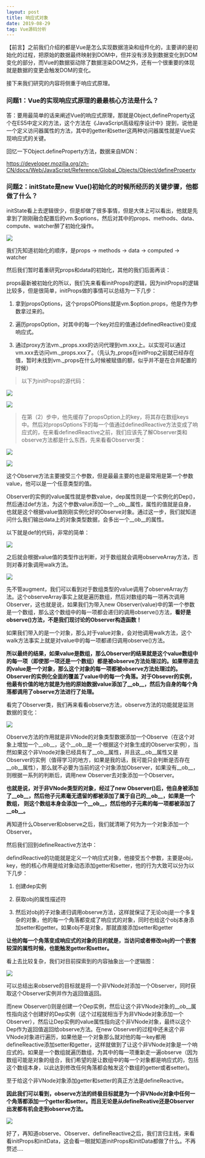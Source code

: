 ```yaml
---
layout: post
title: 响应式对象
date: 2019-08-29
tag: Vue源码分析
---
```


【前言】之前我们介绍的都是Vue是怎么实现数据渲染和组件化的，主要讲的是初始化的过程，把原始的数据最终映射到DOM中，但并没有涉及到数据变化到DOM变化的部分，而Vue的数据驱动除了数据渲染DOM之外，还有一个很重要的体现就是数据的变更会触发DOM的变化。

接下来我们研究的内容将侧重于响应式原理。

### 问题1：Vue的实现响应式原理的最最核心方法是什么？

答：要用最简单的话来阐述Vue的响应式原理，那就是Object,defineProperty这个在ES5中定义的方法，这个方法在《JavaScript高级程序设计中》提到，说他是一个定义访问器属性的方法，其中的getter和setter这两种访问器属性就是Vue实现响应式的关键。

回忆一下Object.defineProperty方法，数据来自MDN：

<https://developer.mozilla.org/zh-CN/docs/Web/JavaScript/Reference/Global_Objects/Object/defineProperty>

### 问题2：initState是new Vue()初始化的时候所经历的关键步骤，他都做了什么？

initState看上去逻辑很少，但是却做了很多事情，但是大体上可以看出，他就是先拿到了刚刚融合配置后的vm.\$options，然后对其中的props、methods、data、compute、watcher醉了初始化操作。

![](/images/posts/2019-08-29-VueSource-ReactiveObject/01e9d40a1ef9de44a9c1858a352a9c11.png)

我们先知道初始化的顺序，是props -\> methods -\> data -\> computed -\> watcher

然后我们暂时着重研究props和data的初始化，其他的我们后面再谈：

props最新被初始化的所以，我们先来看看initProps的逻辑，因为initProps的逻辑比较多，但是很简单，initProps做的事情可以总结为一下几步：

1.  拿到propsOptions，这个propsOPtions就是vm.\$option.props，他是作为参数拿过来的。

2.  遍历propsOption，对其中的每一个key对应的值通过definedReactive()变成响应式。

3.  通过proxy方法vm._props.xxx的访问代理到vm.xxx上。以实现可以通过vm.xxx去访问vm._props.xxx了。（先认为_props在initProp之前就已经存在值，暂时未找到vm._props在什么时候被赋值的额，似乎并不是在合并配置的时候）

>   以下为initProps的源代码：

![](/images/posts/2019-08-29-VueSource-ReactiveObject/382b57cbe55aad0f73aeeebe033d0b4a.png)

![](/images/posts/2019-08-29-VueSource-ReactiveObject/1b5f787fad1dfc6d80637f1f3b3e4c2b.png)

>   在第（2）步中，他先缓存了propsOption上的key，将其存在数组keys中。然后对propsOptions下的每一个值通过definedReactive方法变成了响应式的，在来看definedReactive之前，我们应该先了解Observer类和observe方法都是什么东西，先来看看Observer类：

![](/images/posts/2019-08-29-VueSource-ReactiveObject/b42b277523d4758825cab1122903cf24.png)

![](/images/posts/2019-08-29-VueSource-ReactiveObject/09426803df601ba06f1905e67d4cd5b4.png)

这个Observe方法主要接受三个参数，但是最最主要的也是最常用是第一个参数value，他可以是一个任意类型的值。

Observer的实例的value属性就是参数value，dep属性则是一个实例化的Dep()，然后通过def方法，为这个参数value添加一个__ob__属性，属性的值就是自身，也就是这个根据value值刚刚实例化好的Observe对象。通过这一步，我们就知道问什么我们输出data上的对象类型数据，会多出一个__ob__的属性。

以下就是def的代码，非常的简单：

![](/images/posts/2019-08-29-VueSource-ReactiveObject/e6281f20a5edeefb0c6c043038882fab.png)

之后就会根据value值的类型作出判断，对于数组就会调用observeArray方法，否则对春对象调用walk方法。

![](/images/posts/2019-08-29-VueSource-ReactiveObject/470b8bfb38ea03ef5dab4c4137949799.png)

先不管augment，我们可以看到对于数组类型的value调用了observeArray方法。这个observeArray事实上就是遍历数组，然后对数组的每一项再次调用Observer，这也就是说，如果我们为带入new
Observer(value)中的第一个参数是一个数组，那么这个数组中的每一项都会递归的调用observe()方法，**看好是observe()方法，不是我们现讨论的Observer构造函数！**

如果我们带入的是一个对象，那么对于value对象，会对他调用walk方法，这个walk方法事实上就是对value中的每一项都递归调用observe()方法。

**所以最终的结果，如果value是数组，那么Observer的结果就是这个value数组中的每一项（即使那一项还是一个数组）都是被observe方法处理过的。如果带进去的value是一个对象，那么这个对象的每一项都被observe方法处理过的。Observer的实例化全面的覆盖了value中的每一个角落。对于Obsever的实例，他最有价值的地方就是为他的原始数据value添加了__ob__，然后为自身的每个角落都调用了observe方法进行了处理。**

看完了Observer类，我们再来看看observe方法，observe方法的功能就是监测数据的变化：

![](/images/posts/2019-08-29-VueSource-ReactiveObject/48843aabf0bc288b77bc3bbb08c77102.png)

Observe方法的作用就是非VNode的对象类型数据添加一个Observe（在这个对象上增加一个__ob__，这个__ob__是一个根据这个对象生成的Observer实例），当然如果这个非Vnode对象已经具有了__ob__属性，并且这__ob__属性又是Observer的实例（值得学习的地方，如果是我的话，我可能只会判断是否存在__ob__属性），那么就不必要为当前的这个对象添加Observer，如果没有__ob__，则根据一系列的判断后，调用new
Observer去对象添加一个Observer。

**也就是说，对于非VNode类型的对象，经过了new
Observer()后，他自身被添加了__ob__，然后他子元素毫无遗留的都被添加了属于自己的__ob__，如果是一个数组，
则这个数组本身会添加一个__ob__，然后他的子元素的每一项都被添加了__ob__。**

再知道什么Observer和observe之后，我们就清晰了何为为一个对象添加一个Observer。

然后我们回到defineReactive方法中：

defindReactive的功能就是定义一个响应式对象，他接受五个参数，主要是obj，key，他的核心作用是给对象动态添加getter和setter，他的行为大致可以分为以下几步：

1.  创建dep实例

2.  获取obj的属性描述符

3.  然后对obj的子对象递归调用observe方法，这样就保证了无论obj是一个多复杂的对象，他的每一个角落都变成了响应式的对象，同时也给这个obj本身添加setter和getter。如果obj不是对象，那就直接添加setter和getter

**让他的每一个角落变成响应式的对象的目的就是，当访问或者修改obj的一个嵌套较深的属性时候，也能触发getter和setter。**

看上去比较复杂，我们对目前探索到的内容抽象出一个逻辑图：

![](/images/posts/2019-08-29-VueSource-ReactiveObject/39030e0ba4b338313f0fb5808bd11fe6.png)

可以总结出来observe的目标就是将一个非VNode对添加一个Observer，同时获取这个Observer实例并作为返回值返回。

而new
Observer()则是创建一个Dep实例，然后让这个非VNode对象的__ob__属性指向这个创建好的Dep实例（这个过程就相当于为非VNode对象添加一个Observer），然后让Dep实例的value属性指向这个非VNode对象，最终以这个Dep作为返回值返回给observe方法。在new
Observer的过程中还未这个非VNode对象进行遍历，如果他是一个对象那么就对他的每一key都用defineReactive添加setter和getter，这样就做到了让这个非VNode对象是一个响应式的。如果是一个数组就遍历数组，为其中的每一项重新走一遍observe（因为数组可能是对象的组合，我们希望的是让数组中的每一个对象都是响应式的，包括这个数组本身，以此达到修改任何角落都会触发这个数组的getter或者setter)。

至于给这个非VNode对象添加getter和setter的真正方法是defineReactive。

**因此我们可以看到，observe方法的终极目标就是为一个非VNode对象中任何一个角落都添加一个getter和setter。而且无论是从defineReative还是Observer出发都有机会走到observe方法。**

![](/images/posts/2019-08-29-VueSource-ReactiveObject/41303c3c12640c66a176912b1539335a.png)

好了，再知道observe、Observer、defineReactive之后，我们言归主线，来看看initProps和initData，这会看一眼就知道initProps和initData都做了什么。不再赘述....
